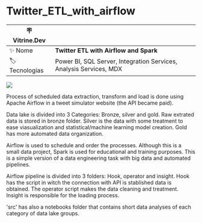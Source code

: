 # Twitter_ETL_with_airflow

| :placard: Vitrine.Dev |     |
| -------------  | --- |
| :sparkles: Nome        | **Twitter ETL with Airflow and Spark**
| :label: Tecnologias | Power BI, SQL Server, Integration Services, Analysis Services, MDX

![](/sucos.bmp#vitrinedev)


Process of scheduled data extraction, transform and load is done using Apache Airflow in a tweet simulator website (the API became paid).

Data lake is divided into 3 Categories: Bronze, silver and gold. Raw extrated data is stored in bronze folder. Silver is the data with some treatment to ease viasualization and statistical/machine learning model creation. Gold has more automated data organization.

Airflow is used to schedule and order the processes. Although this is a small data project, Spark is used for educational and training purposes. This is a simple version of a data engineering task with big data and automated pipelines.

Airflow pipeline is divided into 3 folders: Hook, operator and insight. Hook has the script in witch the connection with API is stablished data is obtained. The operator script makes the data cleaning and treatment. Insight is responsible for the loading process.

'src' has also a notebooks folder that contains short data analyses of each category of data lake groups.

